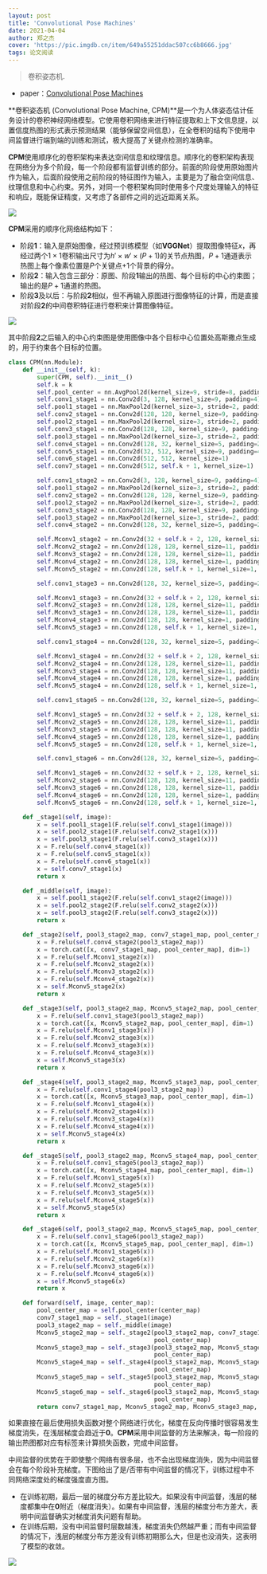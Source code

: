 ```yaml
---
layout: post
title: 'Convolutional Pose Machines'
date: 2021-04-04
author: 郑之杰
cover: 'https://pic.imgdb.cn/item/649a55251ddac507cc6b8666.jpg'
tags: 论文阅读
---
```


> 卷积姿态机.

- paper：[Convolutional Pose Machines](https://arxiv.org/abs/1602.00134)

**卷积姿态机 (Convolutional Pose Machine, CPM)**是一个为人体姿态估计任务设计的卷积神经网络模型。它使用卷积网络来进行特征提取和上下文信息提，以置信度热图的形式表示预测结果（能够保留空间信息），在全卷积的结构下使用中间监督进行端到端的训练和测试，极大提高了关键点检测的准确率。

**CPM**使用顺序化的卷积架构来表达空间信息和纹理信息。顺序化的卷积架构表现在网络分为多个阶段，每一个阶段都有监督训练的部分。前面的阶段使用原始图片作为输入，后面阶段使用之前阶段的特征图作为输入，主要是为了融合空间信息、纹理信息和中心约束。另外，对同一个卷积架构同时使用多个尺度处理输入的特征和响应，既能保证精度，又考虑了各部件之间的远近距离关系。

![](https://pic.imgdb.cn/item/649a887b1ddac507ccbf6247.jpg)


**CPM**采用的顺序化网络结构如下：
- 阶段**1**：输入是原始图像，经过预训练模型（如**VGGNet**）提取图像特征$x$，再经过两个$1\times 1$卷积输出尺寸为$h'\times w'\times (P+1)$的关节点热图，$P+1$通道表示热图上每个像素位置是$P$个关键点$+1$个背景的得分。
- 阶段**2**：输入包含三部分：原图、阶段**1**输出的热图、每个目标的中心约束图； 输出的是$P+1$通道的热图。
- 阶段**3**及以后：与阶段**2**相似，但不再输入原图进行图像特征的计算，而是直接对阶段**2**的中间卷积特征进行卷积来计算图像特征。

![](https://pic.imgdb.cn/item/649a8b4e1ddac507ccc57f2c.jpg)

其中阶段**2**之后输入的中心约束图是使用图像中各个目标中心位置处高斯撒点生成的，用于约束各个目标的位置。

```python
class CPM(nn.Module):
    def __init__(self, k):
        super(CPM, self).__init__()
        self.k = k
        self.pool_center = nn.AvgPool2d(kernel_size=9, stride=8, padding=1)
        self.conv1_stage1 = nn.Conv2d(3, 128, kernel_size=9, padding=4)
        self.pool1_stage1 = nn.MaxPool2d(kernel_size=3, stride=2, padding=1)
        self.conv2_stage1 = nn.Conv2d(128, 128, kernel_size=9, padding=4)
        self.pool2_stage1 = nn.MaxPool2d(kernel_size=3, stride=2, padding=1)
        self.conv3_stage1 = nn.Conv2d(128, 128, kernel_size=9, padding=4)
        self.pool3_stage1 = nn.MaxPool2d(kernel_size=3, stride=2, padding=1)
        self.conv4_stage1 = nn.Conv2d(128, 32, kernel_size=5, padding=2)
        self.conv5_stage1 = nn.Conv2d(32, 512, kernel_size=9, padding=4)
        self.conv6_stage1 = nn.Conv2d(512, 512, kernel_size=1)
        self.conv7_stage1 = nn.Conv2d(512, self.k + 1, kernel_size=1)

        self.conv1_stage2 = nn.Conv2d(3, 128, kernel_size=9, padding=4)
        self.pool1_stage2 = nn.MaxPool2d(kernel_size=3, stride=2, padding=1)
        self.conv2_stage2 = nn.Conv2d(128, 128, kernel_size=9, padding=4)
        self.pool2_stage2 = nn.MaxPool2d(kernel_size=3, stride=2, padding=1)
        self.conv3_stage2 = nn.Conv2d(128, 128, kernel_size=9, padding=4)
        self.pool3_stage2 = nn.MaxPool2d(kernel_size=3, stride=2, padding=1)
        self.conv4_stage2 = nn.Conv2d(128, 32, kernel_size=5, padding=2)

        self.Mconv1_stage2 = nn.Conv2d(32 + self.k + 2, 128, kernel_size=11, padding=5)
        self.Mconv2_stage2 = nn.Conv2d(128, 128, kernel_size=11, padding=5)
        self.Mconv3_stage2 = nn.Conv2d(128, 128, kernel_size=11, padding=5)
        self.Mconv4_stage2 = nn.Conv2d(128, 128, kernel_size=1, padding=0)
        self.Mconv5_stage2 = nn.Conv2d(128, self.k + 1, kernel_size=1, padding=0)

        self.conv1_stage3 = nn.Conv2d(128, 32, kernel_size=5, padding=2)

        self.Mconv1_stage3 = nn.Conv2d(32 + self.k + 2, 128, kernel_size=11, padding=5)
        self.Mconv2_stage3 = nn.Conv2d(128, 128, kernel_size=11, padding=5)
        self.Mconv3_stage3 = nn.Conv2d(128, 128, kernel_size=11, padding=5)
        self.Mconv4_stage3 = nn.Conv2d(128, 128, kernel_size=1, padding=0)
        self.Mconv5_stage3 = nn.Conv2d(128, self.k + 1, kernel_size=1, padding=0)

        self.conv1_stage4 = nn.Conv2d(128, 32, kernel_size=5, padding=2)

        self.Mconv1_stage4 = nn.Conv2d(32 + self.k + 2, 128, kernel_size=11, padding=5)
        self.Mconv2_stage4 = nn.Conv2d(128, 128, kernel_size=11, padding=5)
        self.Mconv3_stage4 = nn.Conv2d(128, 128, kernel_size=11, padding=5)
        self.Mconv4_stage4 = nn.Conv2d(128, 128, kernel_size=1, padding=0)
        self.Mconv5_stage4 = nn.Conv2d(128, self.k + 1, kernel_size=1, padding=0)

        self.conv1_stage5 = nn.Conv2d(128, 32, kernel_size=5, padding=2)

        self.Mconv1_stage5 = nn.Conv2d(32 + self.k + 2, 128, kernel_size=11, padding=5)
        self.Mconv2_stage5 = nn.Conv2d(128, 128, kernel_size=11, padding=5)
        self.Mconv3_stage5 = nn.Conv2d(128, 128, kernel_size=11, padding=5)
        self.Mconv4_stage5 = nn.Conv2d(128, 128, kernel_size=1, padding=0)
        self.Mconv5_stage5 = nn.Conv2d(128, self.k + 1, kernel_size=1, padding=0)

        self.conv1_stage6 = nn.Conv2d(128, 32, kernel_size=5, padding=2)

        self.Mconv1_stage6 = nn.Conv2d(32 + self.k + 2, 128, kernel_size=11, padding=5)
        self.Mconv2_stage6 = nn.Conv2d(128, 128, kernel_size=11, padding=5)
        self.Mconv3_stage6 = nn.Conv2d(128, 128, kernel_size=11, padding=5)
        self.Mconv4_stage6 = nn.Conv2d(128, 128, kernel_size=1, padding=0)
        self.Mconv5_stage6 = nn.Conv2d(128, self.k + 1, kernel_size=1, padding=0)

    def _stage1(self, image):
        x = self.pool1_stage1(F.relu(self.conv1_stage1(image)))
        x = self.pool2_stage1(F.relu(self.conv2_stage1(x)))
        x = self.pool3_stage1(F.relu(self.conv3_stage1(x)))
        x = F.relu(self.conv4_stage1(x))
        x = F.relu(self.conv5_stage1(x))
        x = F.relu(self.conv6_stage1(x))
        x = self.conv7_stage1(x)
        return x

    def _middle(self, image):
        x = self.pool1_stage2(F.relu(self.conv1_stage2(image)))
        x = self.pool2_stage2(F.relu(self.conv2_stage2(x)))
        x = self.pool3_stage2(F.relu(self.conv3_stage2(x)))
        return x

    def _stage2(self, pool3_stage2_map, conv7_stage1_map, pool_center_map):
        x = F.relu(self.conv4_stage2(pool3_stage2_map))
        x = torch.cat([x, conv7_stage1_map, pool_center_map], dim=1)
        x = F.relu(self.Mconv1_stage2(x))
        x = F.relu(self.Mconv2_stage2(x))
        x = F.relu(self.Mconv3_stage2(x))
        x = F.relu(self.Mconv4_stage2(x))
        x = self.Mconv5_stage2(x)
        return x

    def _stage3(self, pool3_stage2_map, Mconv5_stage2_map, pool_center_map):
        x = F.relu(self.conv1_stage3(pool3_stage2_map))
        x = torch.cat([x, Mconv5_stage2_map, pool_center_map], dim=1)
        x = F.relu(self.Mconv1_stage3(x))
        x = F.relu(self.Mconv2_stage3(x))
        x = F.relu(self.Mconv3_stage3(x))
        x = F.relu(self.Mconv4_stage3(x))
        x = self.Mconv5_stage3(x)
        return x

    def _stage4(self, pool3_stage2_map, Mconv5_stage3_map, pool_center_map):
        x = F.relu(self.conv1_stage4(pool3_stage2_map))
        x = torch.cat([x, Mconv5_stage3_map, pool_center_map], dim=1)
        x = F.relu(self.Mconv1_stage4(x))
        x = F.relu(self.Mconv2_stage4(x))
        x = F.relu(self.Mconv3_stage4(x))
        x = F.relu(self.Mconv4_stage4(x))
        x = self.Mconv5_stage4(x)
        return x

    def _stage5(self, pool3_stage2_map, Mconv5_stage4_map, pool_center_map):
        x = F.relu(self.conv1_stage5(pool3_stage2_map))
        x = torch.cat([x, Mconv5_stage4_map, pool_center_map], dim=1)
        x = F.relu(self.Mconv1_stage5(x))
        x = F.relu(self.Mconv2_stage5(x))
        x = F.relu(self.Mconv3_stage5(x))
        x = F.relu(self.Mconv4_stage5(x))
        x = self.Mconv5_stage5(x)
        return x

    def _stage6(self, pool3_stage2_map, Mconv5_stage5_map, pool_center_map):
        x = F.relu(self.conv1_stage6(pool3_stage2_map))
        x = torch.cat([x, Mconv5_stage5_map, pool_center_map], dim=1)
        x = F.relu(self.Mconv1_stage6(x))
        x = F.relu(self.Mconv2_stage6(x))
        x = F.relu(self.Mconv3_stage6(x))
        x = F.relu(self.Mconv4_stage6(x))
        x = self.Mconv5_stage6(x)
        return x

    def forward(self, image, center_map):
        pool_center_map = self.pool_center(center_map)
        conv7_stage1_map = self._stage1(image)
        pool3_stage2_map = self._middle(image)
        Mconv5_stage2_map = self._stage2(pool3_stage2_map, conv7_stage1_map,
                                         pool_center_map)
        Mconv5_stage3_map = self._stage3(pool3_stage2_map, Mconv5_stage2_map,
                                         pool_center_map)
        Mconv5_stage4_map = self._stage4(pool3_stage2_map, Mconv5_stage3_map,
                                         pool_center_map)
        Mconv5_stage5_map = self._stage5(pool3_stage2_map, Mconv5_stage4_map,
                                         pool_center_map)
        Mconv5_stage6_map = self._stage6(pool3_stage2_map, Mconv5_stage5_map,
                                         pool_center_map)
        return conv7_stage1_map, Mconv5_stage2_map, Mconv5_stage3_map, Mconv5_stage4_map, Mconv5_stage5_map, Mconv5_stage6_map
```

如果直接在最后使用损失函数对整个网络进行优化，梯度在反向传播时很容易发生梯度消失，在浅层梯度会趋近于**0**。**CPM**采用中间监督的方法来解决，每一阶段的输出热图都对应有标签来计算损失函数，完成中间监督。

中间监督的优势在于即使整个网络有很多层，也不会出现梯度消失，因为中间监督会在每个阶段补充梯度。下图给出了是/否带有中间监督的情况下，训练过程中不同网络深度处的梯度强度直方图。
- 在训练初期，最后一层的梯度分布方差比较大。如果没有中间监督，浅层的梯度都集中在**0**附近（梯度消失）。如果有中间监督，浅层的梯度分布方差大，表明中间监督确实对梯度消失问题有帮助。
- 在训练后期，没有中间监督时层数越浅，梯度消失仍然越严重；而有中间监督的情况下，浅层的梯度分布方差没有训练初期那么大，但是也没消失，这表明了模型的收敛。

![](https://pic.imgdb.cn/item/649ab21a1ddac507cc05ab88.jpg)


